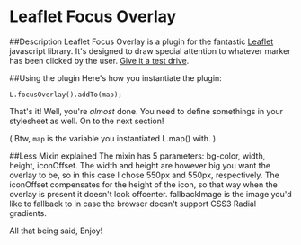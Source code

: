 Leaflet Focus Overlay
=====================

##Description
Leaflet Focus Overlay is a plugin for the fantastic [Leaflet][1] javascript library.
It's designed to draw special attention to whatever marker has been clicked by
the user. [Give it a test drive][2].

##Using the plugin
Here's how you instantiate the plugin:
```
L.focusOverlay().addTo(map);
```

That's it!  Well, you're *almost* done. You need to define somethings in your
stylesheet as well. On to the next section! 

( Btw, `map` is the variable you instantiated L.map() with. )

##Less Mixin explained
The mixin has 5 parameters: bg-color, width, height, iconOffset. The width
and height are however big you want the overlay to be, so in this case I chose
550px and 550px, respectively. The iconOffset compensates for the height of the
icon, so that way when the overlay is present it doesn't look offcenter.
fallbackImage is the image you'd like to fallback to in case the browser
doesn't support CSS3 Radial gradients.

All that being said, Enjoy!

[1]: http://leaflet.cloudemade.com
[2]: http://fightthecurrent.org/leaflet-focus-overlay/example/map.html
